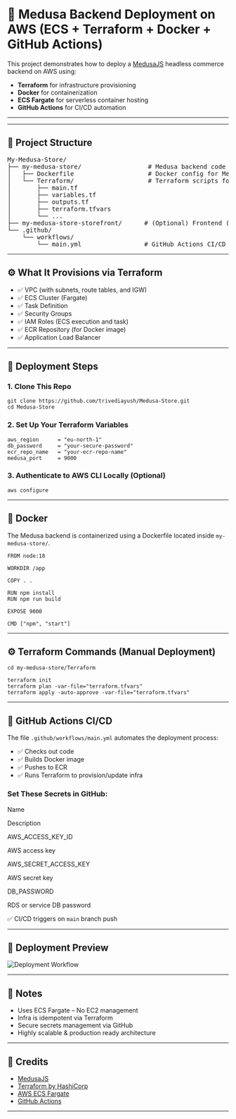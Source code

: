 🧵 Medusa Backend Deployment on AWS (ECS + Terraform + Docker + GitHub Actions)
===============================================================================

This project demonstrates how to deploy a [MedusaJS](https://medusajs.com) headless commerce backend on AWS using:

*   **Terraform** for infrastructure provisioning
*   **Docker** for containerization
*   **ECS Fargate** for serverless container hosting
*   **GitHub Actions** for CI/CD automation

* * *

<hr>

<h2>📁 Project Structure</h2>

<pre>
My-Medusa-Store/
├── my-medusa-store/                  # Medusa backend code
│   ├── Dockerfile                    # Docker config for Medusa backend
│   └── Terraform/                    # Terraform scripts for AWS infra
│       ├── main.tf
│       ├── variables.tf
│       ├── outputs.tf
│       ├── terraform.tfvars
│       └── ...
├── my-medusa-store-storefront/      # (Optional) Frontend (not covered here)
└── .github/
    └── workflows/
        └── main.yml                 # GitHub Actions CI/CD pipeline
</pre>

<hr>

⚙️ What It Provisions via Terraform
-----------------------------------

*   ✅ VPC (with subnets, route tables, and IGW)
*   ✅ ECS Cluster (Fargate)
*   ✅ Task Definition
*   ✅ Security Groups
*   ✅ IAM Roles (ECS execution and task)
*   ✅ ECR Repository (for Docker image)
*   ✅ Application Load Balancer

* * *

🚀 Deployment Steps
-------------------

### 1\. Clone This Repo

    
    git clone https://github.com/trivediayush/Medusa-Store.git
    cd Medusa-Store
    

### 2\. Set Up Your Terraform Variables

    
    aws_region      = "eu-north-1"
    db_password     = "your-secure-password"
    ecr_repo_name   = "your-ecr-repo-name"
    medusa_port     = 9000
    

### 3\. Authenticate to AWS CLI Locally (Optional)

    aws configure

* * *

🐳 Docker
---------

The Medusa backend is containerized using a Dockerfile located inside `my-medusa-store/`.

    
    FROM node:18
    
    WORKDIR /app
    
    COPY . .
    
    RUN npm install
    RUN npm run build
    
    EXPOSE 9000
    
    CMD ["npm", "start"]
    

* * *

⚙️ Terraform Commands (Manual Deployment)
-----------------------------------------

    
    cd my-medusa-store/Terraform
    
    terraform init
    terraform plan -var-file="terraform.tfvars"
    terraform apply -auto-approve -var-file="terraform.tfvars"
    

* * *

🤖 GitHub Actions CI/CD
-----------------------

The file `.github/workflows/main.yml` automates the deployment process:

*   ✅ Checks out code
*   ✅ Builds Docker image
*   ✅ Pushes to ECR
*   ✅ Runs Terraform to provision/update infra

### Set These Secrets in GitHub:

Name

Description

AWS\_ACCESS\_KEY\_ID

AWS access key

AWS\_SECRET\_ACCESS\_KEY

AWS secret key

DB\_PASSWORD

RDS or service DB password

✅ CI/CD triggers on `main` branch push

* * *

📸 Deployment Preview
---------------------

![Deployment Workflow](./deployment.gif)

* * *

📌 Notes
--------

*   Uses ECS Fargate – No EC2 management
*   Infra is idempotent via Terraform
*   Secure secrets management via GitHub
*   Highly scalable & production ready architecture

* * *

🙌 Credits
----------

*   [MedusaJS](https://medusajs.com)
*   [Terraform by HashiCorp](https://www.terraform.io/)
*   [AWS ECS Fargate](https://aws.amazon.com/fargate/)
*   [GitHub Actions](https://github.com/features/actions)

* * *

